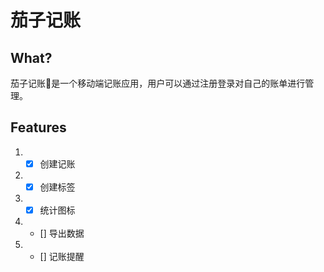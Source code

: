 # 茄子记账

## What?
茄子记账🍆是一个移动端记账应用，用户可以通过注册登录对自己的账单进行管理。

## Features
1. - [x] 创建记账
2. - [x] 创建标签
3. - [x] 统计图标
4. - [] 导出数据
5. - [] 记账提醒
